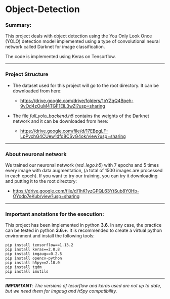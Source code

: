 # Object-Detection

### Summary:
This project deals with object detection using the You Only Look Once (YOLO) detection model implemented using a type of convolutional neural network called Darknet for image classification.

The code is implemented using Keras on Tensorflow.

***
### Project Structure

- The dataset used for this project will go to the root directory. It can be downloaded from here:
    - https://drive.google.com/drive/folders/1bYZqQ4Bpeh-9vOd4zOuM4TGF1ElL3wZl?usp=sharing
  
- The file *full_yolo_backend.h5* contains the weights of the Darknet network and it can be downloaded from here:
    - https://drive.google.com/file/d/17EBpgLF-LpPvchG4CUew1dfd8CSyG4ok/view?usp=sharing
 
***
### About neuronal network

We trained our neuronal network (*red_lego.h5*) with 7 epochs and 5 times every image with data augmentation, (a total of 1500 images are processed in each epoch). If you want to try our training, you can try it downloading and putting it to the root directory:
  - https://drive.google.com/file/d/1hK1yzGPQL63YtSub8Y0Hb-OYodp7eKub/view?usp=sharing

***
### Important anotations for the execution:
This project has been implemented in python **3.6**. In any case, the practice can be tested in python **3.6.+**.
It is recommended to create a virtual python environment and install the following tools:
~~~
pip install tensorflow==1.13.2
pip install keras==2.0.8
pip install imgaug==0.2.5
pip install opencv-python
pip install h5py==2.10.0
pip install tqdm
pip install imutils
~~~

***

***IMPORTANT***:
*The versions of tesorflow and keras used are not up to date, but we need them for imgaug and h5py compatibility.*
